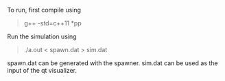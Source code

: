To run, first compile using

> g++ -std=c++11 *pp

Run the simulation using

> ./a.out < spawn.dat > sim.dat

spawn.dat can be generated with the spawner. sim.dat can be used as the input of the qt visualizer.
